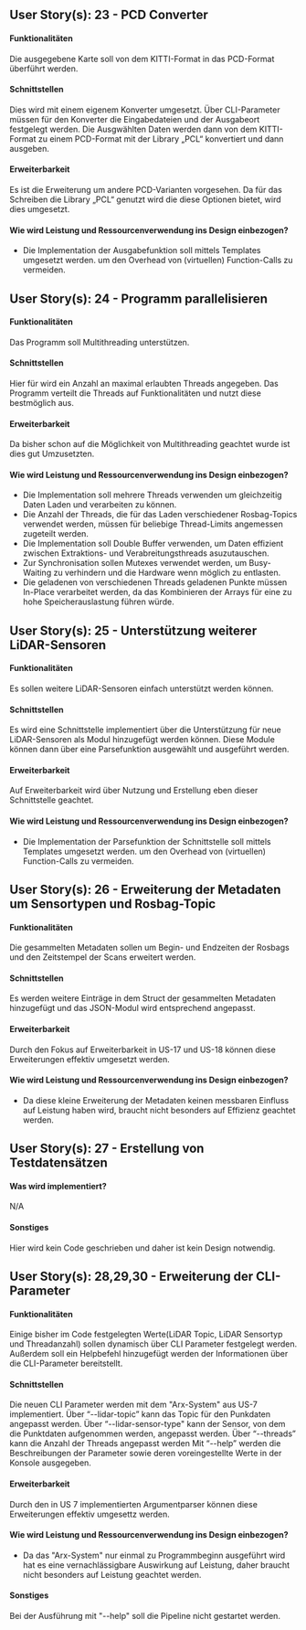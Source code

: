 ## User Story(s):  23 - PCD Converter
#### Funktionalitäten
Die ausgegebene Karte soll von dem KITTI-Format in das PCD-Format überführt werden.
#### Schnittstellen
Dies wird mit einem eigenem Konverter umgesetzt.
Über CLI-Parameter müssen für den Konverter die Eingabedateien und der Ausgabeort festgelegt werden. Die Ausgwählten Daten werden dann von dem KITTI-Format zu einem PCD-Format mit der Library „PCL“ konvertiert und dann ausgeben.
#### Erweiterbarkeit
Es ist die Erweiterung um andere PCD-Varianten vorgesehen. Da für das Schreiben die Library „PCL“ genutzt wird die diese Optionen bietet, wird dies umgesetzt.
#### Wie wird Leistung und Ressourcenverwendung ins Design einbezogen?
- Die Implementation der Ausgabefunktion soll mittels Templates umgesetzt werden. um den Overhead von (virtuellen) Function-Calls zu vermeiden.


## User Story(s): 24 - Programm parallelisieren
#### Funktionalitäten
Das Programm soll Multithreading unterstützen.
#### Schnittstellen
Hier für wird ein Anzahl an maximal erlaubten Threads angegeben. Das Programm verteilt die Threads auf Funktionalitäten und nutzt diese bestmöglich aus.
#### Erweiterbarkeit
Da bisher schon auf die Möglichkeit von Multithreading geachtet wurde ist dies gut Umzusetzten.
#### Wie wird Leistung und Ressourcenverwendung ins Design einbezogen?
- Die Implementation soll mehrere Threads verwenden um gleichzeitig Daten Laden und verarbeiten zu können.
- Die Anzahl der Threads, die für das Laden verschiedener Rosbag-Topics verwendet werden, müssen für beliebige Thread-Limits angemessen zugeteilt werden. 
- Die Implementation soll Double Buffer verwenden, um Daten effizient zwischen Extraktions- und Verabreitungsthreads asuzutauschen.
- Zur Synchronisation sollen Mutexes verwendet werden, um Busy-Waiting zu verhindern und die Hardware wenn möglich zu entlasten.
- Die geladenen von verschiedenen Threads geladenen Punkte müssen In-Place verarbeitet werden, da das Kombinieren der Arrays für eine zu hohe Speicherauslastung führen würde.


## User Story(s): 25 - Unterstützung weiterer LiDAR-Sensoren
#### Funktionalitäten
Es sollen weitere LiDAR-Sensoren einfach unterstützt werden können.
#### Schnittstellen
Es wird eine Schnittstelle implementiert über die Unterstützung für neue LiDAR-Sensoren als Modul hinzugefügt werden können.
Diese Module können dann über eine Parsefunktion ausgewählt und ausgeführt werden.
#### Erweiterbarkeit
Auf Erweiterbarkeit wird über Nutzung und Erstellung eben dieser Schnittstelle geachtet.
#### Wie wird Leistung und Ressourcenverwendung ins Design einbezogen?
- Die Implementation der Parsefunktion der Schnittstelle soll mittels Templates umgesetzt werden. um den Overhead von (virtuellen) Function-Calls zu vermeiden.

## User Story(s):  26 - Erweiterung der Metadaten um Sensortypen und Rosbag-Topic
#### Funktionalitäten
Die gesammelten Metadaten sollen um Begin- und Endzeiten der Rosbags und den Zeitstempel der Scans erweitert werden.
#### Schnittstellen
Es werden weitere Einträge in dem Struct der gesammelten Metadaten hinzugefügt und das JSON-Modul wird entsprechend angepasst.
#### Erweiterbarkeit
Durch den Fokus auf Erweiterbarkeit in US-17 und US-18 können diese Erweiterungen effektiv umgesetzt werden.
#### Wie wird Leistung und Ressourcenverwendung ins Design einbezogen?
- Da diese kleine Erweiterung der Metadaten keinen messbaren Einfluss auf Leistung haben wird, braucht nicht besonders auf Effizienz geachtet werden.

## User Story(s): 27 - Erstellung von Testdatensätzen
#### Was wird implementiert?
N/A
#### Sonstiges
Hier wird kein Code geschrieben und daher ist kein Design notwendig.

## User Story(s): 28,29,30 - Erweiterung der CLI-Parameter 
#### Funktionalitäten
Einige bisher im Code festgelegten Werte(LiDAR Topic, LiDAR Sensortyp und Threadanzahl) sollen dynamisch über CLI Parameter festgelegt werden.
Außerdem soll ein Helpbefehl hinzugefügt werden der Informationen über die CLI-Parameter bereitstellt.
#### Schnittstellen
Die neuen CLI Parameter werden mit dem "Arx-System" aus US-7 implementiert.
Über “--lidar-topic” kann das Topic für den Punkdaten angepasst werden.
Über “--lidar-sensor-type" kann der Sensor, von dem die Punktdaten aufgenommen werden, angepasst werden.
Über “--threads” kann die Anzahl der Threads angepasst werden
Mit “--help” werden die Beschreibungen der Parameter sowie deren voreingestellte Werte in der Konsole ausgegeben. 
#### Erweiterbarkeit
Durch den in US 7 implementierten Argumentparser können diese Erweiterungen effektiv umgesettz werden.
#### Wie wird Leistung und Ressourcenverwendung ins Design einbezogen?
- Da das "Arx-System" nur einmal zu Programmbeginn ausgeführt wird hat es eine vernachlässigbare Auswirkung auf Leistung, daher braucht nicht besonders auf Leistung geachtet werden.
#### Sonstiges
Bei der Ausführung mit "--help" soll die Pipeline nicht gestartet werden.